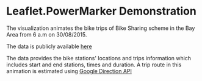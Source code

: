 # Leaflet.PowerMarker Demonstration

The visualization animates the bike trips of Bike Sharing scheme in the Bay
Area from 6 a.m on 30/08/2015. 

The data is publicly available
[here](http://www.bayareabikeshare.com/open-data)

The data provides the bike stations' locations and trips information which
includes start and end stations, times and duration. A trip route in this
animation is estimated using [Google Direction
API](https://developers.google.com/maps/documentation/directions/?hl=en)
